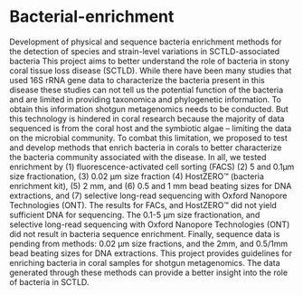 # Bacterial-enrichment
  Development of physical and sequence bacteria enrichment methods for the detection of species and strain-level variations in SCTLD-associated bacteria
    This project aims to better understand the role of bacteria in stony coral tissue loss disease (SCTLD). While there have been many studies that used 16S rRNA gene data to characterize the bacteria present in this disease these studies can not tell us the potential function of the bacteria and are limited in providing taxonomica and phylogenetic information. To obtain this information shotgun metagenomics needs to be conducted. But this technology is hindered in coral research because the majority of data sequenced is from the coral host and the symbiotic algae – limiting the data on the microbial community. To combat this limitation, we proposed to test and develop methods that enrich bacteria in corals to better characterize the bacteria community associated with the disease. In all, we tested enrichment by (1) fluorescence-activated cell sorting (FACS) (2)  5 and 0.1µm  size fractionation, (3) 0.02 µm size fraction (4) HostZERO™ (bacteria enrichment kit), (5) 2 mm, and (6) 0.5 and 1 mm bead beating sizes for DNA extractions, and (7) selective long-read sequencing with Oxford Nanopore Technologies (ONT). The results for FACs, and HostZERO™ did not yield sufficient DNA for sequencing. The 0.1-5 µm size fractionation, and selective long-read sequencing with Oxford Nanopore Technologies (ONT) did not result in bacteria sequence enrichment. Finally, sequence data is pending from methods: 0.02 µm size fractions, and the 2mm, and 0.5/1mm bead beating sizes for DNA extractions. This project provides guidelines for enriching bacteria in coral samples for shotgun metagenomics. The data generated through these methods can provide a better insight into the role of bacteria in SCTLD.
    
    

